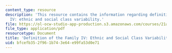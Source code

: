 ```yaml
---
content_type: resource
description: 'This resource contains the information regarding definition of the family
  IV: ethnic and social class variability.'
file: https://ol-ocw-studio-app-production.s3.amazonaws.com/courses/21a-230j-the-contemporary-american-family-spring-2004/bfcefb352f961b743e64e99fa53d0e71_MIT21A_230JS04_8talor.pdf
file_type: application/pdf
resourcetype: Document
title: 'Definition of the Family IV: Ethnic and Social Class Variability'
uid: bfcefb35-2f96-1b74-3e64-e99fa53d0e71
---
```

